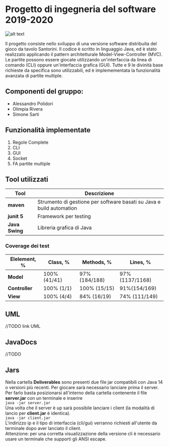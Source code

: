 # Progetto di ingegneria del software 2019-2020
![alt text](https://images-na.ssl-images-amazon.com/images/I/91irtho0CNL._SL1500_.jpg)

Il progetto consiste nello sviluppo di una versione software distribuita del gioco da tavolo Santorini.
Il codice è scritto in linguaggio Java, ed è stato realizzato applicando il pattern architetturale Model-View-Controller (MVC).
Le partite possono essere giocate utilizzando un'interfaccia da linea di comando (CLI) oppure un'interfaccia grafica (GUI).
Tutte e 9 le divinità base richieste da specifica sono utilizzabili, ed è implemementata la funzionalità avanzata di partite multiple. 


## Componenti del gruppo:
* Alessandro Polidori
* Olimpia Rivera
* Simone Sarti


## Funzionalità implementate
1. Regole Complete
2. CLI
3. GUI
4. Socket
5. FA partite multiple


## Tool utilizzati
|Tool            |Descrizione|
|----------------|-----------|
|__maven__|Strumento di gestione per software basati su Java e build automation|
|__junit 5__|Framework per testing|
|__Java Swing__|Libreria grafica di Java|

### Coverage dei test
|Elelement, %|Class, %|Methods, %| Lines, %|
|------------|--------|----------|---------|
|__Model__|100% (41/41)|97% (184/188)| 97% (1137/1168)|
|__Controller__|100% (1/1)|100% (15/15)|91%(154/169)|
|__View__|100% (4/4)| 84% (16/19)| 74% (111/149)|


## UML
//TODO link UML


## JavaDocs
//TODO 


## Jars
Nella cartella **Deliverables** sono presenti due file jar compatibili con Java 14 o versioni più recenti.
Per giocare sarà necessario lanciare prima il server. Per farlo basta posizionarsi all'interno della cartella contenente il file **server.jar** con un terminale e inserire  
`java -jar server.jar`  
Una volta che il server è up sarà possibile lanciare i client (la modalità di lancio per **client.jar** è identica).  
`java -jar client.jar`  
L'indirizzo ip e il tipo di interfaccia (cli/gui) verranno richiesti all'utente da terminale dopo aver lanciato il client.  
Attenzione: per una corretta visualizzazione della versione cli è necessario usare un terminale che supporti gli ANSI escape.






